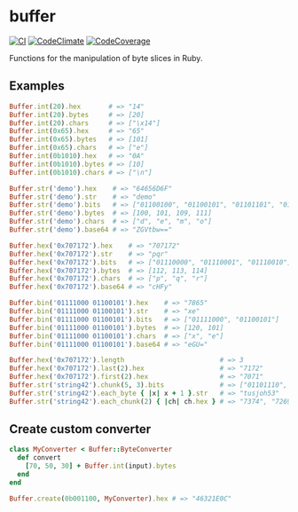 # buffer
[![CI](https://github.com/knoxknox/buffer/workflows/build/badge.svg)](https://github.com/knoxknox/buffer/actions)
[![CodeClimate](https://codeclimate.com/github/knoxknox/buffer.svg)](https://codeclimate.com/github/knoxknox/buffer)
[![CodeCoverage](https://codecov.io/gh/knoxknox/buffer/graph/badge.svg)](https://codecov.io/gh/knoxknox/buffer/list/master)

Functions for the manipulation of byte slices in Ruby.

## Examples
```ruby
Buffer.int(20).hex       # => "14"
Buffer.int(20).bytes     # => [20]
Buffer.int(20).chars     # => ["\x14"]
Buffer.int(0x65).hex     # => "65"
Buffer.int(0x65).bytes   # => [101]
Buffer.int(0x65).chars   # => ["e"]
Buffer.int(0b1010).hex   # => "0A"
Buffer.int(0b1010).bytes # => [10]
Buffer.int(0b1010).chars # => ["\n"]
```
```ruby
Buffer.str('demo').hex    # => "64656D6F"
Buffer.str('demo').str    # => "demo"
Buffer.str('demo').bits   # => ["01100100", "01100101", "01101101", "01101111"]
Buffer.str('demo').bytes  # => [100, 101, 109, 111]
Buffer.str('demo').chars  # => ["d", "e", "m", "o"]
Buffer.str('demo').base64 # => "ZGVtbw=="
```
```ruby
Buffer.hex('0x707172').hex    # => "707172"
Buffer.hex('0x707172').str    # => "pqr"
Buffer.hex('0x707172').bits   # => ["01110000", "01110001", "01110010"]
Buffer.hex('0x707172').bytes  # => [112, 113, 114]
Buffer.hex('0x707172').chars  # => ["p", "q", "r"]
Buffer.hex('0x707172').base64 # => "cHFy"
```
```ruby
Buffer.bin('01111000 01100101').hex    # => "7865"
Buffer.bin('01111000 01100101').str    # => "xe"
Buffer.bin('01111000 01100101').bits   # => ["01111000", "01100101"]
Buffer.bin('01111000 01100101').bytes  # => [120, 101]
Buffer.bin('01111000 01100101').chars  # => ["x", "e"]
Buffer.bin('01111000 01100101').base64 # => "eGU="
```
```ruby
Buffer.hex('0x707172').length                        # => 3
Buffer.hex('0x707172').last(2).hex                   # => "7172"
Buffer.hex('0x707172').first(2).hex                  # => "7071"
Buffer.str('string42').chunk(5, 3).bits              # => ["01101110", "01100111", "00110100"]
Buffer.str('string42').each_byte { |x| x + 1 }.str   # => "tusjoh53"
Buffer.str('string42').each_chunk(2) { |ch| ch.hex } # => "7374", "7269", "6E67", "3432"
```

## Create custom converter
```ruby
class MyConverter < Buffer::ByteConverter
  def convert
    [70, 50, 30] + Buffer.int(input).bytes
  end
end

Buffer.create(0b001100, MyConverter).hex # => "46321E0C"
```
